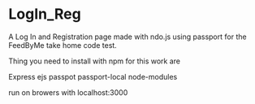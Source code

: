 # LogIn_Reg
A Log In and Registration page made with ndo.js using passport for the FeedByMe take home code test.

Thing you need to install with npm for this work are

Express
ejs
passpot
passport-local
node-modules

run on browers with localhost:3000
